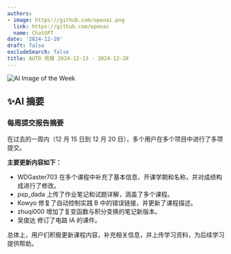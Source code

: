 ```yaml
---
authors:
- image: https://github.com/openai.png
  link: https://github.com/openai
  name: ChatGPT
date: '2024-12-20'
draft: false
excludeSearch: false
title: AUTO 周报 2024-12-13 - 2024-12-20
---
```


![AI Image of the Week](generated_image_cropped.png)

## ✨AI 摘要

### 每周提交报告摘要

在过去的一周内（12 月 15 日到 12 月 20 日），多个用户在多个项目中进行了多项提交。

**主要更新内容如下：**

- WDGaster703 在多个课程中补充了基本信息、开课学期和名称，并对成绩构成进行了修改。
- psp_dada 上传了作业笔记和试题详解，涵盖了多个课程。
- Kowyo 修复了自动控制实践 B 中的错误链接，并更新了课程描述。
- zhuqi000 增加了复变函数与积分变换的笔记新版本。
- 吴俊达 修订了电路 IA 的课件。

总体上，用户们积极更新课程内容，补充相关信息，并上传学习资料，为后续学习提供帮助。


